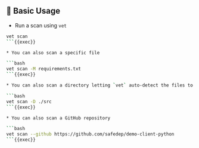 ## 🎯 Basic Usage

* Run a scan using `vet`

```bash
vet scan
```{{exec}}

* You can also scan a specific file

```bash
vet scan -M requirements.txt
```{{exec}}

* You can also scan a directory letting `vet` auto-detect the files to scan

```bash
vet scan -D ./src
```{{exec}}

* You can also scan a GitHub repository

```bash
vet scan --github https://github.com/safedep/demo-client-python
```{{exec}}

